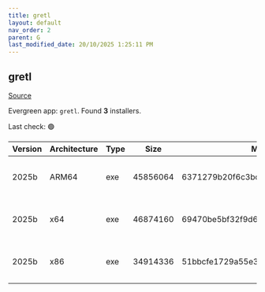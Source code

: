 ```yaml
---
title: gretl
layout: default
nav_order: 2
parent: G
last_modified_date: 20/10/2025 1:25:11 PM
---
```


## gretl

[Source](http://gretl.sourceforge.net/)

Evergreen app: `gretl`. Found **3** installers.

Last check: 🟢

| Version | Architecture | Type | Size     | Md5                              | FileName              | URI                                                                                                                                                                                          |
| ------- | ------------ | ---- | -------- | -------------------------------- | --------------------- | -------------------------------------------------------------------------------------------------------------------------------------------------------------------------------------------- |
| 2025b   | ARM64        | exe  | 45856064 | 6371279b20f6c3bc459600707fc688cd | gretl-2025b-arm64.exe | [https://ixpeering.dl.sourceforge.net/project/gretl/gretl/2025b/gretl-2025b-arm64.exe?viasf=1](https://ixpeering.dl.sourceforge.net/project/gretl/gretl/2025b/gretl-2025b-arm64.exe?viasf=1) |
| 2025b   | x64          | exe  | 46874160 | 69470be5bf32f9d6d61632d3de835b21 | gretl-2025b-64.exe    | [https://ixpeering.dl.sourceforge.net/project/gretl/gretl/2025b/gretl-2025b-64.exe?viasf=1](https://ixpeering.dl.sourceforge.net/project/gretl/gretl/2025b/gretl-2025b-64.exe?viasf=1)       |
| 2025b   | x86          | exe  | 34914336 | 51bbcfe1729a55e3d2aa7d42ec865008 | gretl-2025b-32.exe    | [https://ixpeering.dl.sourceforge.net/project/gretl/gretl/2025b/gretl-2025b-32.exe?viasf=1](https://ixpeering.dl.sourceforge.net/project/gretl/gretl/2025b/gretl-2025b-32.exe?viasf=1)       |
